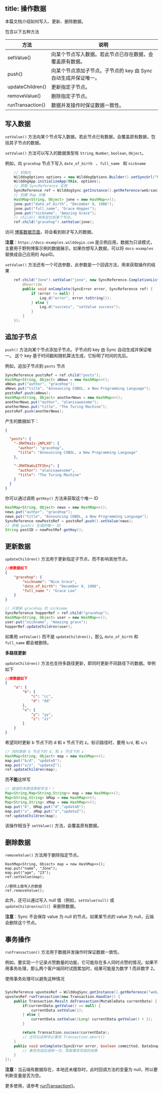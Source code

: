 title:  操作数据
---

本篇文档介绍如何写入、更新、删除数据。

包含以下五种方法

| 方法            | 说明                                       |
| ------------- | ---------------------------------------- |
| setValue()         | 向某个节点写入数据。若此节点已存在数据，会覆盖原有数据。             |
| push()        | 向某个节点添加子节点。子节点的 key 由 Sync 自动生成并保证唯一。 |
| updateChildren()     | 更新指定子节点。|
| removeValue()      | 删除指定子节点。|
| runTransaction() | 数据并发操作时保证数据一致性。                         |  



## 写入数据

`setValue()` 方法向某个节点写入数据。若此节点已有数据，会覆盖原有数据，包括其子节点的数据。

`setValue()` 方法可以写入的数据类型有 `String`, `Number`, `boolean`, `Object`。

例如，向 `gracehop` 节点下写入 `date_of_birth ` 、`full_name ` 和 `nickname`


```java
    // 初始化
    WilddogOptions options = new WilddogOptions.Builder().setSyncUrl("https://docs-examples.wilddogio.com").build();
    WilddogApp.initializeApp(this, options);
    // 获取 SyncReference 实例
    SyncReference ref = WilddogSync.getInstance().getReference(web/saving-data/wildblog/users);
    // 创建 Map 对象
    HashMap<String, Object> jone = new HashMap<>();
    jone.put("date_of_birth", "December 9, 1906");
    jone.put("full_name", "Grace Hopper");
    jone.put("nickname", "Amazing Grace");
    // child() 用来定位到某个节点。
    ref.child("gracehop").setValue(jone);
```

访问 [博客数据页面](https://docs-examples.wilddogio.com/web/saving-data/wildblog/users/gracehop)，将会看到刚才写入的数据。

**注意**：`https://docs-examples.wilddogio.com` 是示例应用，数据为只读模式，主要用于野狗博客示例的数据展示。如果你想写入数据，可以将 `docs-examples` 替换成自己应用的 AppID。

`setValue()` 方法还有一个可选参数，此参数是一个回调方法，用来获取操作的结果

```java
    ref.child("Jone").setValue("jone", new SyncReference.CompletionListener() {
        @Override
        public void onComplete(SyncError error, SyncReference ref) {
            if (error != null) {
                Log.d("error", error.toString());
            } else {
                Log.d("success", "setValue success");
            }
        }
    });
```

## 追加子节点

`push()` 方法向某个节点添加子节点。子节点的 key 由 Sync 自动生成并保证唯一。 这个 key 基于时间戳和随机算法生成，它标明了时间的先后。

例如，追加子节点到 `posts` 节点

```java
SyncReference postsRef = ref.child("posts");
HashMap<String, Object> aNews = new HashMap<>();
aNews.put("author", "gracehop");
aNews.put("title", "Announcing COBOL, a New Programming Language");
postsRef.push(aNews);
HashMap<String, Object> anotherNews = new HashMap<>();
anotherNews.put("author", "alanisawesome");
anotherNews.put("title", "The Turing Machine");
postsRef.push(anotherNews);
```
产生的数据如下：
```json
{

  "posts": {
    "-JRHTHaIs-jNPLXO": {
      "author": "gracehop",
      "title": "Announcing COBOL, a New Programming Language"
    },

    "-JRHTHaKuITFIhnj": {
      "author": "alanisawesome",
      "title": "The Turing Machine"
    }
  }
}
```
你可以通过调用 `getKey()` 方法来获取这个唯一 ID 


```java
HashMap<String, Object> news = new HashMap<>();
news.put("author", "gracehop");
news.put("title", "Announcing COBOL, a New Programming Language");
SyncReference newPostsRef = postsRef.push().setValue(news);
// 获取 push() 生成的唯一 ID
String postID = newPostRef.getKey();
```

## 更新数据

`updateChildren()` 方法用于更新指定子节点，而不影响其他节点。
```json
//原数据如下
{
    "gracehop": {
        "nickname": "Nice Grace",
        "date_of_birth": "December 9, 1906",
        "full_name ": "Grace Lee"
    }
}
```
```java
// 只更新 gracehop 的 nickname
SyncReference hopperRef = ref.child("gracehop");
HashMap<String, Object> user = new HashMap<>();
user.put("nickname", "Amazing grace");
hopperRef.updateChildren(user);
```
如果用 `setValue()` 而不是 `updateChildren()`，那么 `date_of_birth` 和 `full_name` 都会被删除。

**多路径更新**

`updateChildren()` 方法也支持多路径更新，即同时更新不同路径下的数据。举例如下

```json
//原数据如下
{
    "a": {
        "b": {
            "c": "cc",
            "d": "dd"
        },
        "x": {
            "y": "yy",
            "z": "zz"
        }
    }
}
```

希望同时更新 b 节点下的 d 和 x 节点下的 z。标识路径时，要用 `b/d`, 和 `x/z` 

```java
// 同时更新 b 节点下的 d，和 x 节点下的 z
HashMap<String, Object> map = new HashMap<>();
map.put("b/d", "updateD");
map.put("x/z", "updateZ");
ref.updateChildren(map);
```

而**不能**这样写

```java
// 错误的多路径更新写法！！
Map<String,Map<String,String>> map = new HashMap<>();
Map<String,String> bMap = new HashMap<>();
Map<String,String> xMap = new HashMap<>();
map.put("b", bMap.put("d","updateD");
map.put("x", xMap.put("z","updateZ");
ref.updateChildren(map);
```
该操作相当于 `setValue()` 方法，会覆盖原有数据。

## 删除数据

`removeValue()` 方法用于删除指定节点。

```
HashMap<String, Object> map = new HashMap<>();
map.put("name", "Jone");
map.put("age", "23");
ref.setValue(map);

//删除上面写入的数据
ref.removeValue();
```

此外，还可以通过写入 null 值（例如，`setValue(null)` 或 `updateChildren(null)`）来删除数据。 

**注意**：Sync 不会保存 value 为 null 的节点。如果某节点的 value 为 null，云端会删除这个节点。

## 事务操作

`runTransaction()` 方法用于数据并发操作时保证数据一致性。

例如，要实现一个记录点赞数量的功能，它可能存在多人同时点赞的情况。如果不用事务处理，那么两个客户端同时试图累加时，结果可能是为数字 1 而非数字 2。

使用事务处理可以避免这种情况

```java

SyncReference upvotesRef = WilddogSync.getInstance().getReference("web/saving-data/wildblog/posts/-JRHTHaIs-jNPLXOQivY/upvotes");
upvotesRef.runTransaction(new Transaction.Handler() {
    public Transaction.Result doTransaction(MutableData currentData) {
        if(currentData.getValue() == null) {
            currentData.setValue(1);
        } else {
            currentData.setValue((Long) currentData.getValue() + 1);
        }

        return Transaction.success(currentData); 
        // 也可以这样中止事务 Transaction.abort()
    }
    public void onComplete(SyncError error, boolean committed, DataSnapshot currentData) {
        // 事务完成后调用一次，获取事务完成的结果
    }
});

```

**注意**：当云端有数据存在，本地还未缓存时，此时回调方法的变量为 null，所以要判断变量是否为空。

更多使用，请参考 [runTransaction()](/api/sync/android/api.html#runTransaction-Transaction-Handler)。


























































